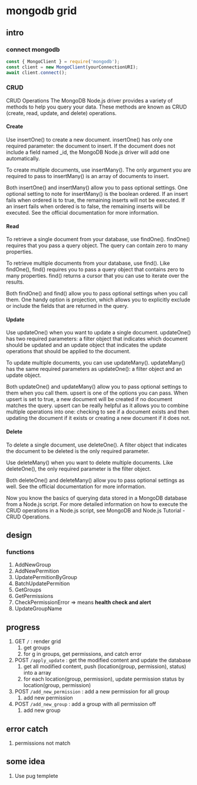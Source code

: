 # mongodb grid

## intro

### connect mongodb

``` js
const { MongoClient } = require('mongodb');
const client = new MongoClient(yourConnectionURI);
await client.connect();
```

### CRUD

CRUD Operations
The MongoDB Node.js driver provides a variety of methods to help you query your data. These methods are known as CRUD (create, read, update, and delete) operations.

#### Create

Use insertOne() to create a new document. insertOne() has only one required parameter: the document to insert. If the document does not include a field named _id, the MongoDB Node.js driver will add one automatically.

To create multiple documents, use insertMany(). The only argument you are required to pass to insertMany() is an array of documents to insert.

Both insertOne() and insertMany() allow you to pass optional settings. One optional setting to note for insertMany() is the boolean ordered. If an insert fails when ordered is to true, the remaining inserts will not be executed. If an insert fails when ordered is to false, the remaining inserts will be executed. See the official documentation for more information.

#### Read

To retrieve a single document from your database, use findOne(). findOne() requires that you pass a query object. The query can contain zero to many properties.

To retrieve multiple documents from your database, use find(). Like findOne(), find() requires you to pass a query object that contains zero to many properties. find() returns a cursor that you can use to iterate over the results.

Both findOne() and find() allow you to pass optional settings when you call them. One handy option is projection, which allows you to explicitly exclude or include the fields that are returned in the query.

#### Update

Use updateOne() when you want to update a single document. updateOne() has two required parameters: a filter object that indicates which document should be updated and an update object that indicates the update operations that should be applied to the document.

To update multiple documents, you can use updateMany(). updateMany() has the same required parameters as updateOne(): a filter object and an update object.

Both updateOne() and updateMany() allow you to pass optional settings to them when you call them. upsert is one of the options you can pass. When upsert is set to true, a new document will be created if no document matches the query. upsert can be really helpful as it allows you to combine multiple operations into one: checking to see if a document exists and then updating the document if it exists or creating a new document if it does not.

#### Delete

To delete a single document, use deleteOne(). A filter object that indicates the document to be deleted is the only required parameter.

Use deleteMany() when you want to delete multiple documents. Like deleteOne(), the only required parameter is the filter object.

Both deleteOne() and deleteMany() allow you to pass optional settings as well. See the official documentation for more information.

Now you know the basics of querying data stored in a MongoDB database from a Node.js script. For more detailed information on how to execute the CRUD operations in a Node.js script, see MongoDB and Node.js Tutorial - CRUD Operations.

## design

### functions

1. AddNewGroup
2. AddNewPermition
3. UpdatePermitionByGroup
4. BatchUpdatePermition
5. GetGroups
6. GetPermissions
7. CheckPermissionError => means **health check and alert**
8. UpdateGroupName

## progress

1. GET  `/` : render grid
   1. get groups
   2. for g in groups, get permissions, and catch error
2. POST `/apply_update` : get the modified content and update the database
   1. get all modified content, push (location(group, permission), status) into a array
   2. for each location(group, permission), update permission status by location(group, permission)
3. POST `/add_new_permission` : add a new permission for all group
   1. add new permission
4. POST `/add_new_group` : add a group with all permission off
   1. add new group

## error catch

1. permissions not match

## some idea

1. Use pug templete
